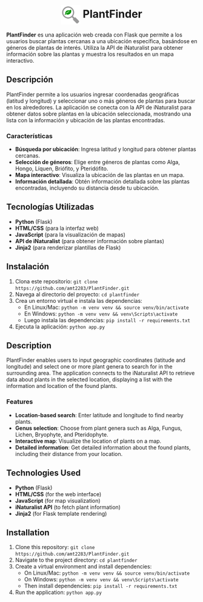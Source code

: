 <h1 align="center">
  <img src="Logo%20PlantFinder.png" alt="Logo de PlantFinder" width="50" height="50" style="vertical-align: middle;">
  PlantFinder
</h1>

**PlantFinder** es una aplicación web creada con Flask que permite a los usuarios buscar plantas cercanas a una ubicación específica, basándose en géneros de plantas de interés. Utiliza la API de iNaturalist para obtener información sobre las plantas y muestra los resultados en un mapa interactivo.

## Descripción

PlantFinder permite a los usuarios ingresar coordenadas geográficas (latitud y longitud) y seleccionar uno o más géneros de plantas para buscar en los alrededores. La aplicación se conecta con la API de iNaturalist para obtener datos sobre plantas en la ubicación seleccionada, mostrando una lista con la información y ubicación de las plantas encontradas.

### Características

- **Búsqueda por ubicación**: Ingresa latitud y longitud para obtener plantas cercanas.
- **Selección de géneros**: Elige entre géneros de plantas como Alga, Hongo, Líquen, Briófito, y Pteridófito.
- **Mapa interactivo**: Visualiza la ubicación de las plantas en un mapa.
- **Información detallada**: Obtén información detallada sobre las plantas encontradas, incluyendo su distancia desde tu ubicación.

## Tecnologías Utilizadas

- **Python** (Flask)
- **HTML/CSS** (para la interfaz web)
- **JavaScript** (para la visualización de mapas)
- **API de iNaturalist** (para obtener información sobre plantas)
- **Jinja2** (para renderizar plantillas de Flask)

## Instalación

1. Clona este repositorio: `git clone https://github.com/amt2283/PlantFinder.git`
2. Navega al directorio del proyecto: `cd plantfinder`
3. Crea un entorno virtual e instala las dependencias:
   - En Linux/Mac: `python -m venv venv && source venv/bin/activate`
   - En Windows: `python -m venv venv && venv\Scripts\activate`
   - Luego instala las dependencias: `pip install -r requirements.txt`
4. Ejecuta la aplicación: `python app.py`

## Description

PlantFinder enables users to input geographic coordinates (latitude and longitude) and select one or more plant genera to search for in the surrounding area. The application connects to the iNaturalist API to retrieve data about plants in the selected location, displaying a list with the information and location of the found plants.

### Features

- **Location-based search**: Enter latitude and longitude to find nearby plants.
- **Genus selection**: Choose from plant genera such as Alga, Fungus, Lichen, Bryophyte, and Pteridophyte.
- **Interactive map**: Visualize the location of plants on a map.
- **Detailed information**: Get detailed information about the found plants, including their distance from your location.

## Technologies Used

- **Python** (Flask)
- **HTML/CSS** (for the web interface)
- **JavaScript** (for map visualization)
- **iNaturalist API** (to fetch plant information)
- **Jinja2** (for Flask template rendering)

## Installation

1. Clone this repository: `git clone https://github.com/amt2283/PlantFinder.git`
2. Navigate to the project directory: `cd plantfinder`
3. Create a virtual environment and install dependencies:
   - On Linux/Mac: `python -m venv venv && source venv/bin/activate`
   - On Windows: `python -m venv venv && venv\Scripts\activate`
   - Then install dependencies: `pip install -r requirements.txt`
4. Run the application: `python app.py`
